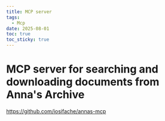 ```yaml
---
title: MCP server
tags:
  - Mcp
date: 2025-08-01
toc: true
toc_sticky: true
---
```


# MCP server for searching and downloading documents from Anna's Archive

https://github.com/iosifache/annas-mcp